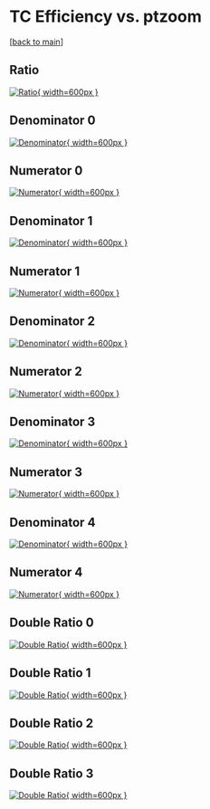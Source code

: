# TC Efficiency vs. ptzoom

[[back to main](./)]



## Ratio

[![Ratio](../mtv/var/TC_loweta_13_0_eff_ptzoom.png){ width=600px }](../mtv/var/TC_loweta_13_0_eff_ptzoom.pdf)

## Denominator 0

[![Denominator](../mtv/den/TC_loweta_13_0_eff_ptzoom_den0.png){ width=600px }](../mtv/den/TC_loweta_13_0_eff_ptzoom_den0.pdf)

## Numerator 0

[![Numerator](../mtv/num/TC_loweta_13_0_eff_ptzoom_num0.png){ width=600px }](../mtv/num/TC_loweta_13_0_eff_ptzoom_num0.pdf)

## Denominator 1

[![Denominator](../mtv/den/TC_loweta_13_0_eff_ptzoom_den1.png){ width=600px }](../mtv/den/TC_loweta_13_0_eff_ptzoom_den1.pdf)

## Numerator 1

[![Numerator](../mtv/num/TC_loweta_13_0_eff_ptzoom_num1.png){ width=600px }](../mtv/num/TC_loweta_13_0_eff_ptzoom_num1.pdf)

## Denominator 2

[![Denominator](../mtv/den/TC_loweta_13_0_eff_ptzoom_den2.png){ width=600px }](../mtv/den/TC_loweta_13_0_eff_ptzoom_den2.pdf)

## Numerator 2

[![Numerator](../mtv/num/TC_loweta_13_0_eff_ptzoom_num2.png){ width=600px }](../mtv/num/TC_loweta_13_0_eff_ptzoom_num2.pdf)

## Denominator 3

[![Denominator](../mtv/den/TC_loweta_13_0_eff_ptzoom_den3.png){ width=600px }](../mtv/den/TC_loweta_13_0_eff_ptzoom_den3.pdf)

## Numerator 3

[![Numerator](../mtv/num/TC_loweta_13_0_eff_ptzoom_num3.png){ width=600px }](../mtv/num/TC_loweta_13_0_eff_ptzoom_num3.pdf)

## Denominator 4

[![Denominator](../mtv/den/TC_loweta_13_0_eff_ptzoom_den4.png){ width=600px }](../mtv/den/TC_loweta_13_0_eff_ptzoom_den4.pdf)

## Numerator 4

[![Numerator](../mtv/num/TC_loweta_13_0_eff_ptzoom_num4.png){ width=600px }](../mtv/num/TC_loweta_13_0_eff_ptzoom_num4.pdf)

## Double Ratio 0

[![Double Ratio](../mtv/ratio/TC_loweta_13_0_eff_ptzoom_ratio0.png){ width=600px }](../mtv/ratio/TC_loweta_13_0_eff_ptzoom_ratio0.pdf)

## Double Ratio 1

[![Double Ratio](../mtv/ratio/TC_loweta_13_0_eff_ptzoom_ratio1.png){ width=600px }](../mtv/ratio/TC_loweta_13_0_eff_ptzoom_ratio1.pdf)

## Double Ratio 2

[![Double Ratio](../mtv/ratio/TC_loweta_13_0_eff_ptzoom_ratio2.png){ width=600px }](../mtv/ratio/TC_loweta_13_0_eff_ptzoom_ratio2.pdf)

## Double Ratio 3

[![Double Ratio](../mtv/ratio/TC_loweta_13_0_eff_ptzoom_ratio3.png){ width=600px }](../mtv/ratio/TC_loweta_13_0_eff_ptzoom_ratio3.pdf)

